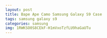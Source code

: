 ```yaml
---
layout: post
title: Bape Ape Camo Samsung Galaxy S9 Case
tags: samsung galaxy s9
categories: samsung
img: 1RWKSO0S8CEkF-H1mVxoTzfLU9haGaUTu
---
```

